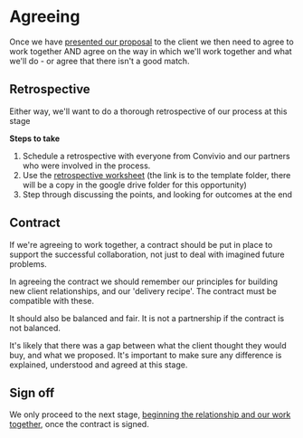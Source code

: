# Agreeing

Once we have [presented our proposal](proposing.md) to the client we then need to agree to work together AND agree on the way in which we'll work together and what we'll do - or agree that there isn't a good match.

## Retrospective

Either way, we'll want to do a thorough retrospective of our process at this stage

**Steps to take**

1. Schedule a retrospective with everyone from Convivio and our partners who were involved in the process.
2. Use the [retrospective worksheet](https://docs.google.com/spreadsheets/d/1yyE8u4BqP5Vo_hnEddvupVduZ__ORjuRDLPL6tWL26U/edit#gid=0) \(the link is to the template folder, there will be a copy in the google drive folder for this opportunity\)
3. Step through discussing the points, and looking for outcomes at the end

## Contract

If we're agreeing to work together, a contract should be put in place to support the successful collaboration, not just to deal with imagined future problems.

In agreeing the contract we should remember our principles for building new client relationships, and our 'delivery recipe'. The contract must be compatible with these.

It should also be balanced and fair. It is not a partnership if the contract is not balanced.

It's likely that there was a gap between what the client thought they would buy, and what we proposed. It's important to make sure any difference is explained, understood and agreed at this stage.

## Sign off

We only proceed to the next stage, [beginning the relationship and our work together](beginning.md), once the contract is signed.

